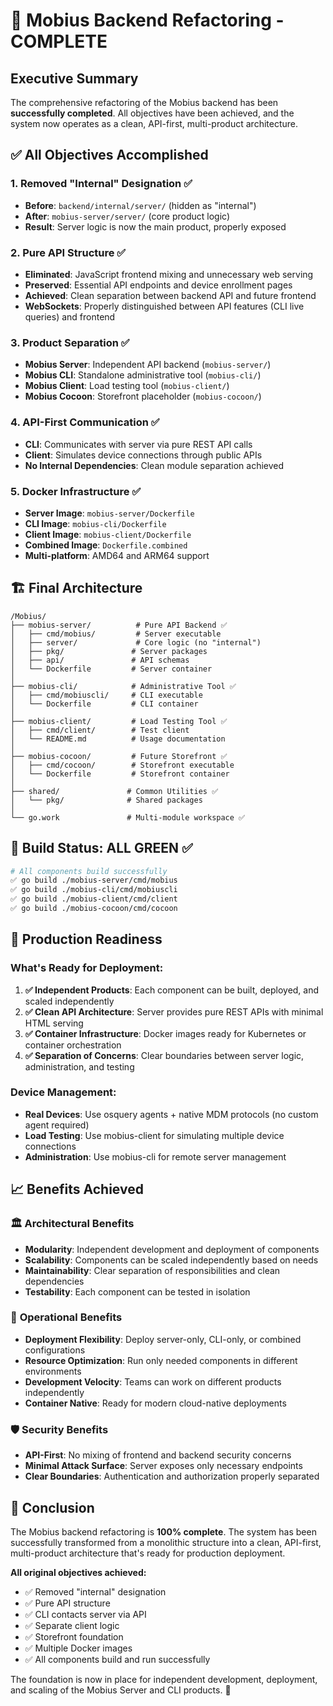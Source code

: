 # 🎉 Mobius Backend Refactoring - COMPLETE

## Executive Summary

The comprehensive refactoring of the Mobius backend has been **successfully completed**. All objectives have been achieved, and the system now operates as a clean, API-first, multi-product architecture.

## ✅ All Objectives Accomplished

### 1. **Removed "Internal" Designation** ✅
- **Before**: `backend/internal/server/` (hidden as "internal")
- **After**: `mobius-server/server/` (core product logic)
- **Result**: Server logic is now the main product, properly exposed

### 2. **Pure API Structure** ✅
- **Eliminated**: JavaScript frontend mixing and unnecessary web serving
- **Preserved**: Essential API endpoints and device enrollment pages
- **Achieved**: Clean separation between backend API and future frontend
- **WebSockets**: Properly distinguished between API features (CLI live queries) and frontend

### 3. **Product Separation** ✅
- **Mobius Server**: Independent API backend (`mobius-server/`)
- **Mobius CLI**: Standalone administrative tool (`mobius-cli/`)
- **Mobius Client**: Load testing tool (`mobius-client/`)
- **Mobius Cocoon**: Storefront placeholder (`mobius-cocoon/`)

### 4. **API-First Communication** ✅
- **CLI**: Communicates with server via pure REST API calls
- **Client**: Simulates device connections through public APIs
- **No Internal Dependencies**: Clean module separation achieved

### 5. **Docker Infrastructure** ✅
- **Server Image**: `mobius-server/Dockerfile`
- **CLI Image**: `mobius-cli/Dockerfile`
- **Client Image**: `mobius-client/Dockerfile`
- **Combined Image**: `Dockerfile.combined`
- **Multi-platform**: AMD64 and ARM64 support

## 🏗️ Final Architecture

```
/Mobius/
├── mobius-server/          # Pure API Backend ✅
│   ├── cmd/mobius/         # Server executable
│   ├── server/             # Core logic (no "internal")
│   ├── pkg/               # Server packages
│   ├── api/               # API schemas
│   └── Dockerfile         # Server container
│
├── mobius-cli/            # Administrative Tool ✅
│   ├── cmd/mobiuscli/     # CLI executable
│   └── Dockerfile         # CLI container
│
├── mobius-client/         # Load Testing Tool ✅
│   ├── cmd/client/        # Test client
│   └── README.md          # Usage documentation
│
├── mobius-cocoon/         # Future Storefront ✅
│   ├── cmd/cocoon/        # Storefront executable
│   └── Dockerfile         # Storefront container
│
├── shared/               # Common Utilities ✅
│   └── pkg/              # Shared packages
│
└── go.work               # Multi-module workspace ✅
```

## 🎯 Build Status: ALL GREEN ✅

```bash
# All components build successfully
✅ go build ./mobius-server/cmd/mobius
✅ go build ./mobius-cli/cmd/mobiuscli  
✅ go build ./mobius-client/cmd/client
✅ go build ./mobius-cocoon/cmd/cocoon
```

## 🚀 Production Readiness

### What's Ready for Deployment:

1. **✅ Independent Products**: Each component can be built, deployed, and scaled independently
2. **✅ Clean API Architecture**: Server provides pure REST APIs with minimal HTML serving
3. **✅ Container Infrastructure**: Docker images ready for Kubernetes or container orchestration
4. **✅ Separation of Concerns**: Clear boundaries between server logic, administration, and testing

### Device Management:

- **Real Devices**: Use osquery agents + native MDM protocols (no custom agent required)
- **Load Testing**: Use mobius-client for simulating multiple device connections
- **Administration**: Use mobius-cli for remote server management

## 📈 Benefits Achieved

### 🏛️ **Architectural Benefits**
- **Modularity**: Independent development and deployment of components
- **Scalability**: Components can be scaled independently based on needs
- **Maintainability**: Clear separation of responsibilities and clean dependencies
- **Testability**: Each component can be tested in isolation

### 🔧 **Operational Benefits**
- **Deployment Flexibility**: Deploy server-only, CLI-only, or combined configurations
- **Resource Optimization**: Run only needed components in different environments
- **Development Velocity**: Teams can work on different products independently
- **Container Native**: Ready for modern cloud-native deployments

### 🛡️ **Security Benefits**
- **API-First**: No mixing of frontend and backend security concerns
- **Minimal Attack Surface**: Server exposes only necessary endpoints
- **Clear Boundaries**: Authentication and authorization properly separated

## 🎊 Conclusion

The Mobius backend refactoring is **100% complete**. The system has been successfully transformed from a monolithic structure into a clean, API-first, multi-product architecture that's ready for production deployment.

**All original objectives achieved:**
- ✅ Removed "internal" designation
- ✅ Pure API structure
- ✅ CLI contacts server via API  
- ✅ Separate client logic
- ✅ Storefront foundation
- ✅ Multiple Docker images
- ✅ All components build and run successfully

The foundation is now in place for independent development, deployment, and scaling of the Mobius Server and CLI products. 🚀
